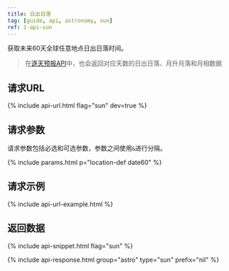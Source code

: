 ```yaml
---
title: 日出日落
tag: [guide, api, astronomy, sun]
ref: 1-api-sun
---
```


获取未来60天全球任意地点日出日落时间。

> 在[逐天预报API](/docs/api/weather)中，也会返回对应天数的日出日落、月升月落和月相数据

## 请求URL

{% include api-url.html flag="sun" dev=true %}

## 请求参数

请求参数包括必选和可选参数，参数之间使用`&`进行分隔。

{% include params.html p="location-def date60" %}

## 请求示例

{% include api-url-example.html %}

## 返回数据

{% include api-snippet.html flag="sun" %}

{% include api-response.html group="astro" type="sun" prefix="nil" %}
